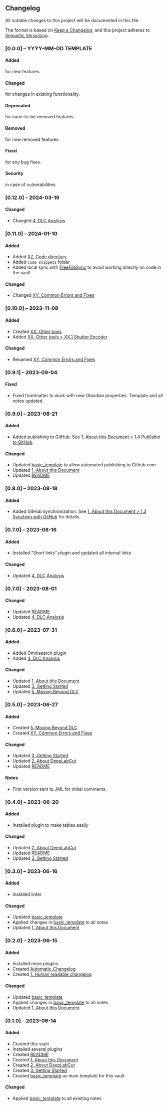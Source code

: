   
  
## Changelog  
  
All notable changes to this project will be documented in this file.  
  
The format is based on [Keep a Changelog](https://keepachangelog.com/en/1.0.0/), and this project adheres to [Semantic Versioning](https://semver.org/spec/v2.0.0.html).  
  
### [0.0.0] – YYYY-MM-DD TEMPLATE  
  
#### Added  
  
for new features.  
  
#### Changed  
  
for changes in existing functionality.  
  
#### Deprecated  
  
for soon-to-be removed features.  
  
#### Removed  
  
for now removed features.  
  
#### Fixed  
  
for any bug fixes.  
  
#### Security  
  
in case of vulnerabilities.  
  
### [0.12.0] – 2024-03-19  
  
#### Changed  
  
- Changed [4. DLC Analysis](./4.%20DLC%20Analysis.md)  
  
### [0.11.0] – 2024-01-10  
  
#### Added  
  
- Added [XZ. Code directory](./XZ.%20Code%20directory.md)  
- Added `Code snippets` folder  
- Added local sync with [FreeFileSync](https://freefilesync.org/) to avoid working directly on code in the vault  
  
#### Changed  
  
- Changed [XY. Common Errors and Fixes](./XY.%20Common%20Errors%20and%20Fixes.md)  
  
### [0.10.0] – 2023-11-08  
  
#### Added  
  
- Created [XX. Other tools](./XX.%20Other%20tools.md)  
- Added [XX. Other tools > XX.1 Shutter Encoder](./XX.%20Other%20tools.md#xx1-shutter-encoder)  
  
#### Changed  
  
- Renamed [XY. Common Errors and Fixes](./XY.%20Common%20Errors%20and%20Fixes.md)  
  
### [0.9.1] – 2023-09-04  
  
#### Fixed  
  
- Fixed frontmatter to work with new Obsidian properties. Template and all notes updated.  
  
### [0.9.0] – 2023-08-21  
  
#### Added  
  
- Added publishing to GitHub. See [1. About this Document > 1.4 Publishin to GitHub](./1.%20About%20this%20Document.md#14-publishin-to-github).  
  
#### Changed  
  
- Updated [basic_template](./basic_template.md) to allow automated publishing to Github.com  
- Updated [1. About this Document](./1.%20About%20this%20Document.md)  
- Updated [README](./README.md)  
  
### [0.8.0] – 2023-08-18  
  
#### Added  
  
- Added GitHub synchronization. See [1. About this Document > 1.3 Synching with GitHub](./1.%20About%20this%20Document.md#13-synching-with-github) for details.  
  
### [0.7.0] – 2023-08-16  
  
#### Added  
  
- Installed “Short links” plugin and updated all internal links  
  
#### Changed  
  
- Updated [4. DLC Analysis](./4.%20DLC%20Analysis.md)  
  
### [0.7.0] – 2023-08-01  
  
#### Changed  
  
- Updated [README](./README.md)  
- Updated [4. DLC Analysis](./4.%20DLC%20Analysis.md)  
  
### [0.6.0] – 2023-07-31  
  
#### Added  
  
- Added Omnisearch plugin  
- Added [4. DLC Analysis](./4.%20DLC%20Analysis.md)  
  
#### Changed  
  
- Updated [1. About this Document](./1.%20About%20this%20Document.md)  
- Updated [3. Getting Started](./3.%20Getting%20Started.md)  
- Updated [5. Moving Beyond DLC](./5.%20Moving%20Beyond%20DLC.md)  
  
### [0.5.0] – 2023-06-27  
  
#### Added  
  
- Created [5. Moving Beyond DLC](./5.%20Moving%20Beyond%20DLC.md)  
- Created [XY. Common Errors and Fixes](./XY.%20Common%20Errors%20and%20Fixes.md)  
  
#### Changed  
  
- Updated [3. Getting Started](./3.%20Getting%20Started.md)  
- Updated [2. About DeepLabCut](./2.%20About%20DeepLabCut.md)  
- Updated [README](./README.md)  
  
#### Notes  
  
- First version sent to JML for initial comments.  
  
### [0.4.0] – 2023-06-20  
  
#### Added  
  
- Installed plugin to make tables easily  
  
#### Changed  
  
- Updated [2. About DeepLabCut](./2.%20About%20DeepLabCut.md)  
- Updated [README](./README.md)  
- Updated [3. Getting Started](./3.%20Getting%20Started.md)  
  
### [0.3.0] – 2023-06-16  
  
#### Added  
  
- Installed linter  
  
#### Changed  
  
- Updated [basic_template](./basic_template.md)  
- Applied changes in [basic_template](./basic_template.md) to all notes  
- Updated [1. About this Document](./1.%20About%20this%20Document.md)  
  
### [0.2.0] – 2023-06-15  
  
#### Added  
  
- Installed more plugins  
- Created [Automatic_Changelog](./Automatic_Changelog.md)  
- Created [1. Human readable changelog](1.%20Human%20readable%20changelog.md)  
  
#### Changed  
  
- Updated [basic_template](./basic_template.md)  
- Applied changes in [basic_template](./basic_template.md) to all notes  
- Updated [1. About this Document](./1.%20About%20this%20Document.md)  
  
### [0.1.0] – 2023-06-14  
  
#### Added  
  
- Created this vault  
- Installed several plugins  
- Created [README](./README.md)  
- Created [1. About this Document](./1.%20About%20this%20Document.md)  
- Created [2. About DeepLabCut](./2.%20About%20DeepLabCut.md)  
- Created [3. Getting Started](./3.%20Getting%20Started.md)  
- Created [basic_template](./basic_template.md) as main template for this vault  
  
#### Changed  
  
- Applied [basic_template](./basic_template.md) to all existing notes  
